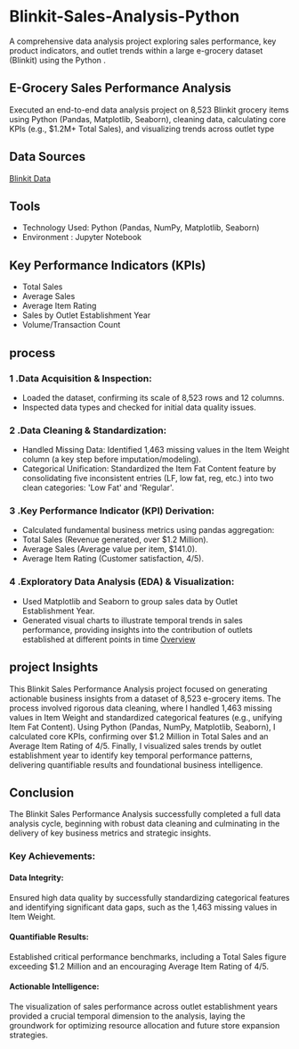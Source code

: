 # Blinkit-Sales-Analysis-Python
A comprehensive data analysis project exploring sales performance, key product indicators, and outlet trends within a large e-grocery dataset (Blinkit) using the Python .

## E-Grocery Sales Performance Analysis
Executed an end-to-end data analysis project on 8,523 Blinkit grocery items using Python (Pandas, Matplotlib, Seaborn), cleaning data, calculating core KPIs (e.g., $1.2M+ Total Sales), and visualizing trends across outlet type

## Data Sources
<a href ="https://github.com/sathwik-cherukuri/Blinkit-Sales-Analysis-Python/blob/main/BlinkIT%20Grocery%20Data.xlsx" >Blinkit Data</a>
 
## Tools
- Technology Used: Python (Pandas, NumPy, Matplotlib, Seaborn)
- Environment : Jupyter Notebook
  
## Key Performance Indicators (KPIs)
- Total Sales
- Average Sales
- Average Item Rating
- Sales by Outlet Establishment Year
- Volume/Transaction Count
  

## process
### 1 .Data Acquisition & Inspection:
- Loaded the dataset, confirming its scale of 8,523 rows and 12 columns.
- Inspected data types and checked for initial data quality issues.
### 2 .Data Cleaning & Standardization:
- Handled Missing Data: Identified 1,463 missing values in the Item Weight column (a key step before imputation/modeling).
- Categorical Unification: Standardized the Item Fat Content feature by consolidating five inconsistent entries (LF, low fat, reg, etc.) into two clean categories: 'Low Fat' and 'Regular'.
### 3 .Key Performance Indicator (KPI) Derivation:
- Calculated fundamental business metrics using pandas aggregation:
- Total Sales (Revenue generated, over $1.2 Million).
- Average Sales (Average value per item, $141.0).
- Average Item Rating (Customer satisfaction, 4/5).
### 4 .Exploratory Data Analysis (EDA) & Visualization:
- Used Matplotlib and Seaborn to group sales data by Outlet Establishment Year.
- Generated visual charts to illustrate temporal trends in sales performance, providing insights into the contribution of outlets established at different points in time
<a href = "https://github.com/sathwik-cherukuri/Blinkit-Sales-Analysis-Python/blob/main/Blinkit%20analysis%20in%20python.ipynb">Overview</a>

## project Insights
This Blinkit Sales Performance Analysis project focused on generating actionable business insights from a dataset of 8,523 e-grocery items. The process involved rigorous data cleaning, where I handled 1,463 missing values in Item Weight and standardized categorical features (e.g., unifying Item Fat Content). Using Python (Pandas, NumPy, Matplotlib, Seaborn), I calculated core KPIs, confirming over $1.2 Million in Total Sales and an Average Item Rating of $4/5$. Finally, I visualized sales trends by outlet establishment year to identify key temporal performance patterns, delivering quantifiable results and foundational business intelligence.

## Conclusion
The Blinkit Sales Performance Analysis successfully completed a full data analysis cycle, beginning with robust data cleaning and culminating in the delivery of key business metrics and strategic insights.
### Key Achievements:
#### Data Integrity:
Ensured high data quality by successfully standardizing categorical features and identifying significant data gaps, such as the 1,463 missing values in Item Weight.
#### Quantifiable Results:
Established critical performance benchmarks, including a Total Sales figure exceeding $1.2 Million and an encouraging Average Item Rating of $4/5$.
#### Actionable Intelligence:
The visualization of sales performance across outlet establishment years provided a crucial temporal dimension to the analysis, laying the groundwork for optimizing resource allocation and future store expansion strategies.                                            
